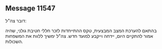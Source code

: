 ## Message 11547

דובר צה"ל:

בהתאם להערכת המצב המבצעית, טקס ההתייחדות לזכר חללי חטיבת גולני, שהיה אמור להתקיים היום, יידחה וייקבע למועד חדש. צה"ל ימשיך ללוות את המשפחות השכולות.

